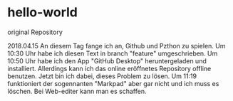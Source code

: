 # hello-world
original Repository

2018.04.15
An diesem Tag fange ich an, Github und Pzthon zu spielen.
Um 10:30 Uhr habe ich diesen Text in branch "feature" umgeschrieben.
Um 10:50 Uhr habe ich den App "GitHub Desktop" heruntergeladen und installiert. 
Allerdings kann ich das online eröffnetes Repository offline benutzen. 
Jetzt bin ich dabei, dieses Problem zu lösen.
Um 11:19 funktioniert der sogennanten "Markpad" aber gar nicht und ich muss es löschen.
            Bei Web-editer kann man es schaffen.